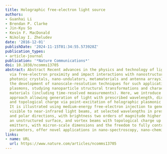 ```yaml
---
title: Holographic free-electron light source
authors:
- Guanhai Li
- Brendan P. Clarke
- Jin-Kyu So
- Kevin F. MacDonald
- Nikolay I. Zheludev
date: '2016-12-01'
publishDate: '2024-11-15T01:34:55.573928Z'
publication_types:
- article-journal
publication: '*Nature Communications*'
doi: 10.1038/ncomms13705
abstract: Abstract Recent advances in the physics and technology of light generation
  via free-electron proximity and impact interactions with nanostructures (gratings,
  photonic crystals, nano-undulators, metamaterials and antenna arrays) have enabled
  the development of nanoscale-resolution techniques for such applications as mapping
  plasmons, studying nanoparticle structural transformations and characterizing luminescent
  materials (including time-resolved measurements). Here, we introduce a universal
  approach allowing generation of light with prescribed wavelength, direction, divergence
  and topological charge via point-excitation of holographic plasmonic metasurfaces.
  It is illustrated using medium-energy free-electron injection to generate highly-directional
  visible to near-infrared light beams, at selected wavelengths in prescribed azimuthal
  and polar directions, with brightness two orders of magnitude higher than that from
  an unstructured surface, and vortex beams with topological charge up to ten. Such
  emitters, with micron-scale dimensions and the freedom to fully control radiation
  parameters, offer novel applications in nano-spectroscopy, nano-chemistry and sensing.
links:
- name: URL
  url: https://www.nature.com/articles/ncomms13705
---
```

